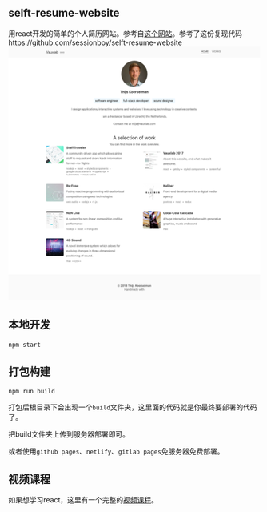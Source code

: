 ## selft-resume-website
用react开发的简单的个人简历网站。参考自[这个网站](https://www.vauxlab.com/)。参考了这份复现代码https://github.com/sessionboy/selft-resume-website
![site](./src/assets/images/site.png)

## 本地开发  
```js
npm start
```
## 打包构建
```
npm run build
```
打包后根目录下会出现一个`build`文件夹，这里面的代码就是你最终要部署的代码了。

把build文件夹上传到服务器部署即可。

或者使用`github pages`、`netlify`、`gitlab pages`免服务器免费部署。

## 视频课程  
如果想学习react，这里有一个完整的[视频课程](http://i.xue.taobao.com/detail.htm?spm=a2174.7365761.39b9.14.NpFkHf&courseId=105412)。
